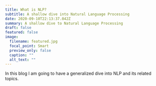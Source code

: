 ```yaml
---
title: What is NLP?
subtitle: A shallow dive into Natural Language Processing
date: 2020-09-10T22:13:37.042Z
summary: A shallow dive to Natural Language Processing
draft: false
featured: false
image:
  filename: featured.jpg
  focal_point: Smart
  preview_only: false
  caption: ""
  alt_text: ""
---
```

In this blog I am going to have a generalized dive into NLP and its related topics.

